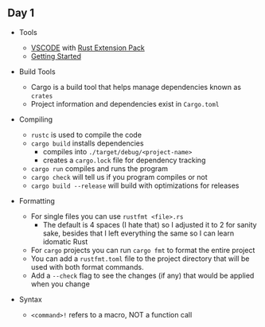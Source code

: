 ## Day 1
- Tools
	- [VSCODE](https://code.visualstudio.com/) with [Rust Extension Pack](https://marketplace.visualstudio.com/items?itemName=swellaby.rust-pack)
	- [Getting Started](https://www.rust-lang.org/learn/get-started)

- Build Tools
	- Cargo is a build tool that helps manage dependencies known as `crates`
	- Project information and dependencies exist in `Cargo.toml`

- Compiling
	- `rustc` is used to compile the code
	- `cargo build` installs dependencies
		- compiles into `./target/debug/<project-name>`
		- creates a `cargo.lock` file for dependency tracking
	- `cargo run` compiles and runs the program
	- `cargo check` will tell us if you program compiles or not
	- `cargo build --release` will build with optimizations for releases

- Formatting
	- For single files you can use `rustfmt <file>.rs`
		- The default is 4 spaces (I hate that) so I adjusted it to 2 for sanity sake, besides that I left everything the same so I can learn idomatic Rust
	- For `cargo` projects you can run `cargo fmt` to format the entire project
	- You can add a `rustfmt.toml` file to the project directory that will be used with both format commands.
	- Add a `--check` flag to see the changes (if any) that would be applied when you change

- Syntax
	- `<command>!` refers to a macro, NOT a function call